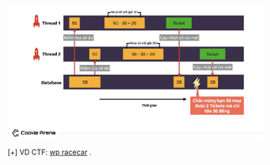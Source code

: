 ![race-conditions](./race-conditions.jpg)

[+] VD CTF: [wp racecar](https://www.youtube.com/watch?v=GxAKQuRmzMY) .
